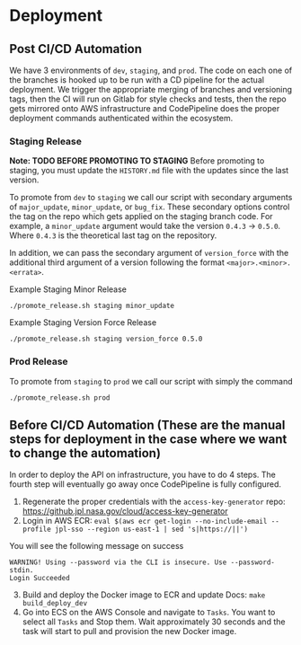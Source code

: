# Deployment

## Post CI/CD Automation

We have 3 environments of `dev`, `staging`, and `prod`. The code on each one of the branches is hooked up to be run with a CD pipeline for the actual deployment. We trigger the appropriate merging of branches and versioning tags, then the CI will run on Gitlab for style checks and tests, then the repo gets mirrored onto AWS infrastructure and CodePipeline does the proper deployment commands authenticated within the ecosystem.

### Staging Release

**Note: TODO BEFORE PROMOTING TO STAGING**
Before promoting to staging, you must update the `HISTORY.md` file with the updates since the last version.

To promote from `dev` to `staging` we call our script with secondary arguments of `major_update`, `minor_update`, or `bug_fix`. These secondary options control the tag on the repo which gets applied on the staging branch code. For example, a `minor_update` argument would take the version `0.4.3` -> `0.5.0`. Where `0.4.3` is the theoretical last tag on the repository.

In addition, we can pass the secondary argument of `version_force` with the additional third argument of a version following the format `<major>.<minor>.<errata>`.

Example Staging Minor Release

```
./promote_release.sh staging minor_update
```

Example Staging Version Force Release

```
./promote_release.sh staging version_force 0.5.0
```

### Prod Release

To promote from `staging` to `prod` we call our script with simply the command

```
./promote_release.sh prod
```

## Before CI/CD Automation (These are the manual steps for deployment in the case where we want to change the automation)

In order to deploy the API on infrastructure, you have to do 4 steps. The fourth step will eventually go away once CodePipeline is fully configured.

1. Regenerate the proper credentials with the `access-key-generator` repo: https://github.jpl.nasa.gov/cloud/access-key-generator
2. Login in AWS ECR: `eval $(aws ecr get-login --no-include-email --profile jpl-sso --region us-east-1 | sed 's|https://||')`

You will see the following message on success

```
WARNING! Using --password via the CLI is insecure. Use --password-stdin.
Login Succeeded
```

3. Build and deploy the Docker image to ECR and update Docs: `make build_deploy_dev`
4. Go into ECS on the AWS Console and navigate to `Tasks`. You want to select all `Tasks` and Stop them. Wait approximately 30 seconds and the task will start to pull and provision the new Docker image.

